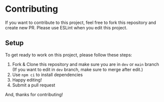 # Contributing
If you want to contribute to this project, feel free to fork this repository and create new PR. Please use ESLint when you edit this project.
## Setup
To get ready to work on this project, please follow these steps:

1. Fork & Clone this repository and make sure you are in ``dev`` or ``main`` branch (If you want to edit in ``dev`` branch, make sure to merge after edit.)
2. Use ``npm ci`` to install dependencies
3. Happy editing!
4. Submit a pull request

And, thanks for contributing!